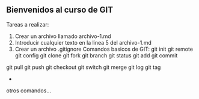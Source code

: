 ## Bienvenidos al curso de GIT

Tareas a realizar:
1) Crear un archivo llamado archivo-1.md
2) Introducir cualquier texto en la linea 5 del archivo-1.md
3) Crear un archivo .gitignore
Comandos basicos de GIT:
git init
git remote
git config
git clone
git fork
git branch
git status
git add
git commit

git pull
git push
git checkout
git switch
git merge
git log
git tag

+
otros comandos...